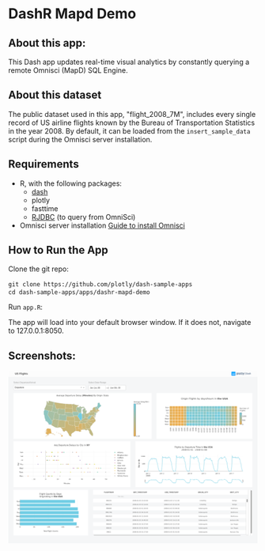 # DashR Mapd Demo 

## About this app:
This Dash app updates real-time visual analytics by constantly querying a remote Omnisci (MapD) SQL Engine. 

## About this dataset

The public dataset used in this app, "flight_2008_7M", includes every single record of US airline flights known by the Bureau of Transportation Statistics in the year 2008. By default, it can be loaded from the `insert_sample_data` script during the Omnisci server installation.

## Requirements

* R, with the following packages:
  - [dash](https://github.com/plotly/dashR)
  - plotly
  - fasttime
  - [RJDBC](https://www.omnisci.com/docs/latest/6_rjdbc.html) (to query from OmniSci) 
* Omnisci server installation [Guide to install Omnisci](https://www.omnisci.com/docs/latest/4_docker.html) 

## How to Run the App 

Clone the git repo:

```
git clone https://github.com/plotly/dash-sample-apps
cd dash-sample-apps/apps/dashr-mapd-demo
```

Run `app.R`:

The app will load into your default browser window. If it does not, navigate to 127.0.0.1:8050.

## Screenshots:

![screenshot](assets/dashr-mapd-demo-screenshot.png)
